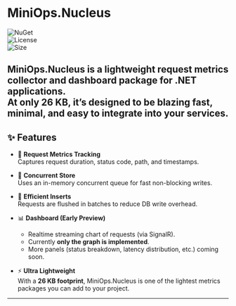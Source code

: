 # MiniOps.Nucleus
![NuGet](https://img.shields.io/nuget/0.1.0-alpha/MiniOps.Nucleus.Core?style=flat-square)  
![License](https://img.shields.io/github/MIT/noubarkay/MiniOps.Nucleus?style=flat-square)  
![Size](https://img.shields.io/badge/package_size-26KB-lightgreen?style=flat-square)

**MiniOps.Nucleus** is a lightweight request metrics collector and dashboard package for .NET applications.  
At only **26 KB**, it’s designed to be blazing fast, minimal, and easy to integrate into your services.
---

## ✨ Features

- 🔎 **Request Metrics Tracking**  
  Captures request duration, status code, path, and timestamps.

- 🧵 **Concurrent Store**  
  Uses an in-memory concurrent queue for fast non-blocking writes.

- 💾 **Efficient Inserts**  
  Requests are flushed in batches to reduce DB write overhead.

- 📊 **Dashboard (Early Preview)**  
  - Realtime streaming chart of requests (via SignalR).  
  - Currently **only the graph is implemented**.  
  - More panels (status breakdown, latency distribution, etc.) coming soon.

- ⚡ **Ultra Lightweight**  
  With a **26 KB footprint**, MiniOps.Nucleus is one of the lightest metrics packages you can add to your project.

---
